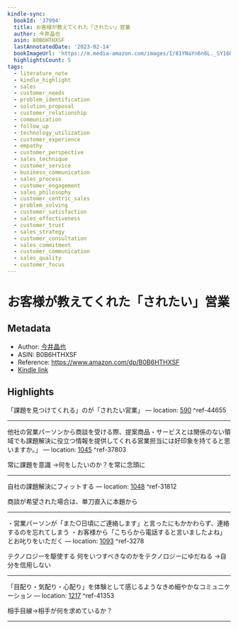 ```yaml
---
kindle-sync:
  bookId: '37994'
  title: お客様が教えてくれた「されたい」営業
  author: 今井晶也
  asin: B0B6HTHXSF
  lastAnnotatedDate: '2023-02-14'
  bookImageUrl: 'https://m.media-amazon.com/images/I/81YNaYn6n6L._SY160.jpg'
  highlightsCount: 5
tags:
  - literature_note
  - kindle_highlight
  - sales
  - customer_needs
  - problem_identification
  - solution_proposal
  - customer_relationship
  - communication
  - follow_up
  - technology_utilization
  - customer_experience
  - empathy
  - customer_perspective
  - sales_technique
  - customer_service
  - business_communication
  - sales_process
  - customer_engagement
  - sales_philosophy
  - customer_centric_sales
  - problem_solving
  - customer_satisfaction
  - sales_effectiveness
  - customer_trust
  - sales_strategy
  - customer_consultation
  - sales_commitment
  - customer_communication
  - sales_quality
  - customer_focus
---
```

# お客様が教えてくれた「されたい」営業
## Metadata
* Author: [今井晶也](https://www.amazon.comundefined)
* ASIN: B0B6HTHXSF
* Reference: https://www.amazon.com/dp/B0B6HTHXSF
* [Kindle link](kindle://book?action=open&asin=B0B6HTHXSF)

## Highlights
「課題を見つけてくれる」のが「されたい営業」 — location: [590](kindle://book?action=open&asin=B0B6HTHXSF&location=590) ^ref-44655

---
他社の営業パーソンから商談を受ける際、提案商品・サービスとは関係のない領域でも課題解決に役立つ情報を提供してくれる営業担当には好印象を持てると思いますか。」 — location: [1045](kindle://book?action=open&asin=B0B6HTHXSF&location=1045) ^ref-37803

常に課題を意識
→何をしたいのか？を常に念頭に

---
自社の課題解決にフィットする — location: [1048](kindle://book?action=open&asin=B0B6HTHXSF&location=1048) ^ref-31812

商談が希望された場合は、単刀直入に本題から

---
・営業パーソンが「また○日頃にご連絡します」と言ったにもかかわらず、連絡するのを忘れてしまう ・お客様から「こちらから電話すると言いましたよね」とお叱りをいただく — location: [1093](kindle://book?action=open&asin=B0B6HTHXSF&location=1093) ^ref-3278

テクノロジーを駆使する
何をいつすべきなのかをテクノロジーにゆだねる
→自分を信用しない

---
「目配り・気配り・心配り」を体験として感じるようなきめ細やかなコミュニケーション — location: [1217](kindle://book?action=open&asin=B0B6HTHXSF&location=1217) ^ref-41353

相手目線→相手が何を求めているか？

---
